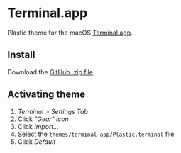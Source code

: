 # Terminal.app

Plastic theme for the macOS
[Terminal.app](<https://en.wikipedia.org/wiki/Terminal_(macOS)>).

## Install

Download the
[GitHub .zip file](https://github.com/will-stone/Plastic-Theme/archive/refs/heads/main.zip).

## Activating theme

1.  _Terminal > Settings Tab_
2.  Click _"Gear" icon_
3.  Click _Import..._
4.  Select the `themes/terminal-app/Plastic.terminal` file
5.  Click _Default_

